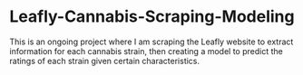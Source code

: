 # Leafly-Cannabis-Scraping-Modeling
This is an ongoing project where I am scraping the Leafly website to extract information for each cannabis strain, then creating a model to predict the ratings of each strain given certain characteristics. 
